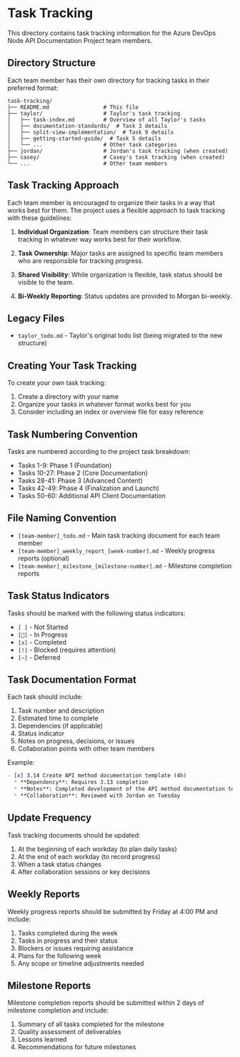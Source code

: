 # Task Tracking

This directory contains task tracking information for the Azure DevOps Node API Documentation Project team members.

## Directory Structure

Each team member has their own directory for tracking tasks in their preferred format:

```
task-tracking/
├── README.md                 # This file
├── taylor/                   # Taylor's task tracking
│   ├── task-index.md         # Overview of all Taylor's tasks
│   ├── documentation-standards/  # Task 3 details
│   ├── split-view-implementation/  # Task 9 details
│   ├── getting-started-guide/  # Task 5 details
│   └── ...                   # Other task categories
├── jordan/                   # Jordan's task tracking (when created)
├── casey/                    # Casey's task tracking (when created)
└── ...                       # Other team members
```

## Task Tracking Approach

Each team member is encouraged to organize their tasks in a way that works best for them. The project uses a flexible approach to task tracking with these guidelines:

1. **Individual Organization**: Team members can structure their task tracking in whatever way works best for their workflow.

2. **Task Ownership**: Major tasks are assigned to specific team members who are responsible for tracking progress.

3. **Shared Visibility**: While organization is flexible, task status should be visible to the team.

4. **Bi-Weekly Reporting**: Status updates are provided to Morgan bi-weekly.

## Legacy Files

- `taylor_todo.md` - Taylor's original todo list (being migrated to the new structure)

## Creating Your Task Tracking

To create your own task tracking:

1. Create a directory with your name
2. Organize your tasks in whatever format works best for you
3. Consider including an index or overview file for easy reference

## Task Numbering Convention

Tasks are numbered according to the project task breakdown:

- Tasks 1-9: Phase 1 (Foundation)
- Tasks 10-27: Phase 2 (Core Documentation)
- Tasks 28-41: Phase 3 (Advanced Content)
- Tasks 42-49: Phase 4 (Finalization and Launch)
- Tasks 50-60: Additional API Client Documentation

## File Naming Convention

- `[team-member]_todo.md` - Main task tracking document for each team member
- `[team-member]_weekly_report_[week-number].md` - Weekly progress reports (optional)
- `[team-member]_milestone_[milestone-number].md` - Milestone completion reports

## Task Status Indicators

Tasks should be marked with the following status indicators:

- `[ ]` - Not Started
- `[🔄]` - In Progress
- `[x]` - Completed
- `[!]` - Blocked (requires attention)
- `[~]` - Deferred

## Task Documentation Format

Each task should include:

1. Task number and description
2. Estimated time to complete
3. Dependencies (if applicable)
4. Status indicator
5. Notes on progress, decisions, or issues
6. Collaboration points with other team members

Example:
```markdown
- [x] 3.14 Create API method documentation template (4h)
  * **Dependency**: Requires 3.13 completion
  * **Notes**: Completed development of the API method documentation template along with comprehensive implementation guide. Created example implementation (getWorkItems.md) to demonstrate proper template usage.
  * **Collaboration**: Reviewed with Jordan on Tuesday
```

## Update Frequency

Task tracking documents should be updated:

1. At the beginning of each workday (to plan daily tasks)
2. At the end of each workday (to record progress)
3. When a task status changes
4. After collaboration sessions or key decisions

## Weekly Reports

Weekly progress reports should be submitted by Friday at 4:00 PM and include:

1. Tasks completed during the week
2. Tasks in progress and their status
3. Blockers or issues requiring assistance
4. Plans for the following week
5. Any scope or timeline adjustments needed

## Milestone Reports

Milestone completion reports should be submitted within 2 days of milestone completion and include:

1. Summary of all tasks completed for the milestone
2. Quality assessment of deliverables
3. Lessons learned
4. Recommendations for future milestones 